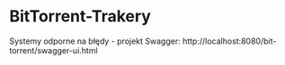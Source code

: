 # BitTorrent-Trakery
Systemy odporne na błędy - projekt
Swagger: http://localhost:8080/bit-torrent/swagger-ui.html
